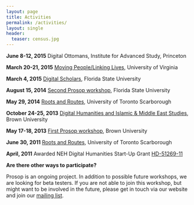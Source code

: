 ```yaml
---
layout: page
title: Activities
permalink: /activities/
layout: single
header:
  teaser: census.jpg
---
```


**June 8-12, 2015**
Digital Ottomans, Institute for Advanced Study, Princeton

**March 20-21, 2015**
[Moving People/Linking Lives](http://movingpeoplelinkinglives.org/), University of Virginia

**March 4, 2015**
[Digital Scholars](https://digitalscholars.wordpress.com/2015/02/25/digital-history-and-social-networking/), Florida State University

**August 15, 2014**
[Second Prosop workshop](http://www.prosop.org/workshops/second-prosop-workshop), Florida State University

**May 29, 2014**
[Roots and Routes](http://serai.utsc.utoronto.ca/rrsi2014), University of Toronto Scarborough

**October 24-25, 2013**
[Digital Humanities and Islamic & Middle East Studies](http://islamichumanities.org/conference2013/), Brown University

**May 17-18, 2013**
[First Prosop workshop](http://www.prosop.org/workshops/first-prosop-workshop), Brown University

**June 30, 2011**
[Roots and Routes](http://serai.utsc.utoronto.ca/roots-and-routes-2011-spatialities-and-borderlands), University of Toronto Scarborough

**April, 2011**
Awarded NEH Digital Humanities Start-Up Grant [HD-51269-11](https://securegrants.neh.gov/PublicQuery/main.aspx?f=1&gn=HD-51269-11)


**Are there other ways to participate?**

Prosop is an ongoing project. In addition to possible future workshops, we are looking for beta testers. If you are not able to join this workshop, but might want to be involved in the future, please get in touch via our website and join our [mailing list](https://groups.google.com/d/forum/prosop).
